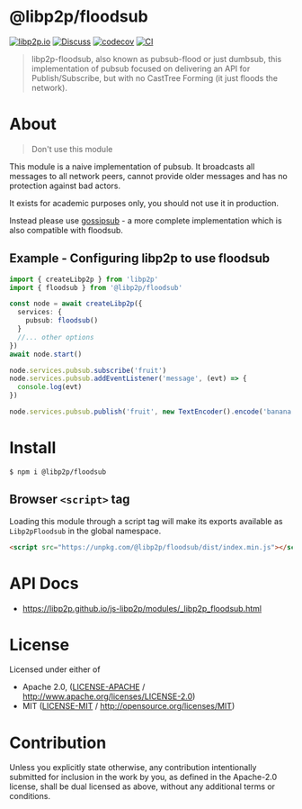 # @libp2p/floodsub

[![libp2p.io](https://img.shields.io/badge/project-libp2p-yellow.svg?style=flat-square)](http://libp2p.io/)
[![Discuss](https://img.shields.io/discourse/https/discuss.libp2p.io/posts.svg?style=flat-square)](https://discuss.libp2p.io)
[![codecov](https://img.shields.io/codecov/c/github/libp2p/js-libp2p.svg?style=flat-square)](https://codecov.io/gh/libp2p/js-libp2p)
[![CI](https://img.shields.io/github/actions/workflow/status/libp2p/js-libp2p/main.yml?branch=main\&style=flat-square)](https://github.com/libp2p/js-libp2p/actions/workflows/main.yml?query=branch%3Amain)

> libp2p-floodsub, also known as pubsub-flood or just dumbsub, this implementation of pubsub focused on delivering an API for Publish/Subscribe, but with no CastTree Forming (it just floods the network).

# About

<!--

!IMPORTANT!

Everything in this README between "# About" and "# Install" is automatically
generated and will be overwritten the next time the doc generator is run.

To make changes to this section, please update the @packageDocumentation section
of src/index.js or src/index.ts

To experiment with formatting, please run "npm run docs" from the root of this
repo and examine the changes made.

-->

> Don't use this module

This module is a naive implementation of pubsub. It broadcasts all messages to all network peers, cannot provide older messages and has no protection against bad actors.

It exists for academic purposes only, you should not use it in production.

Instead please use [gossipsub](https://www.npmjs.com/package/@chainsafe/libp2p-gossipsub) - a more complete implementation which is also compatible with floodsub.

## Example - Configuring libp2p to use floodsub

```TypeScript
import { createLibp2p } from 'libp2p'
import { floodsub } from '@libp2p/floodsub'

const node = await createLibp2p({
  services: {
    pubsub: floodsub()
  }
  //... other options
})
await node.start()

node.services.pubsub.subscribe('fruit')
node.services.pubsub.addEventListener('message', (evt) => {
  console.log(evt)
})

node.services.pubsub.publish('fruit', new TextEncoder().encode('banana'))
```

# Install

```console
$ npm i @libp2p/floodsub
```

## Browser `<script>` tag

Loading this module through a script tag will make its exports available as `Libp2pFloodsub` in the global namespace.

```html
<script src="https://unpkg.com/@libp2p/floodsub/dist/index.min.js"></script>
```

# API Docs

- <https://libp2p.github.io/js-libp2p/modules/_libp2p_floodsub.html>

# License

Licensed under either of

- Apache 2.0, ([LICENSE-APACHE](https://github.com/libp2p/js-libp2p/blob/main/packages/pubsub-floodsub/LICENSE-APACHE) / <http://www.apache.org/licenses/LICENSE-2.0>)
- MIT ([LICENSE-MIT](https://github.com/libp2p/js-libp2p/blob/main/packages/pubsub-floodsub/LICENSE-MIT) / <http://opensource.org/licenses/MIT>)

# Contribution

Unless you explicitly state otherwise, any contribution intentionally submitted for inclusion in the work by you, as defined in the Apache-2.0 license, shall be dual licensed as above, without any additional terms or conditions.
